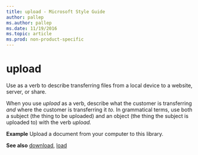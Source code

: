 ```yaml
---
title: upload - Microsoft Style Guide
author: pallep
ms.author: pallep
ms.date: 11/19/2016
ms.topic: article
ms.prod: non-product-specific
---
```


# upload

Use as a verb to describe transferring files from a local device to a website, server, or share. 

When you use *upload* as a verb, describe what the customer is transferring *and* where the customer is transferring it *to.* In
grammatical terms, use both a subject (the thing to be uploaded) and an
object (the thing the subject is uploaded to) with the verb *upload.*

**Example** Upload a document from your computer to this library. 

**See also** [download](/style-guide/a-z-word-list-term-collections/d/download), [load](/style-guide/a-z-word-list-term-collections/l/load)
